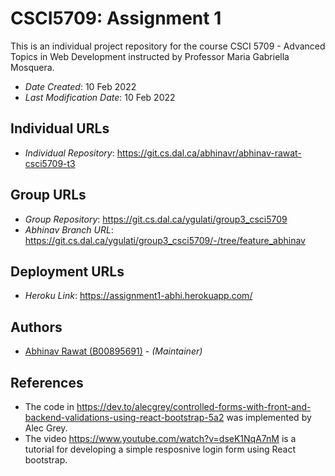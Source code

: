 # CSCI5709: Assignment 1

This is an individual project repository for the course CSCI 5709 - Advanced Topics in Web Development instructed by Professor Maria Gabriella Mosquera.


* *Date Created*: 10 Feb 2022
* *Last Modification Date*: 10 Feb 2022

## Individual URLs
* *Individual Repository*: <https://git.cs.dal.ca/abhinavr/abhinav-rawat-csci5709-t3>

## Group URLs
* *Group Repository*: <https://git.cs.dal.ca/ygulati/group3_csci5709>
* *Abhinav Branch URL*: <https://git.cs.dal.ca/ygulati/group3_csci5709/-/tree/feature_abhinav>

## Deployment URLs
* *Heroku Link*: <https://assignment1-abhi.herokuapp.com/>

## Authors
* [Abhinav Rawat (B00895691)](mailto:abhi@dal.ca) - *(Maintainer)*

## References
* The code in <https://dev.to/alecgrey/controlled-forms-with-front-and-backend-validations-using-react-bootstrap-5a2> was implemented by Alec Grey. 
* The video <https://www.youtube.com/watch?v=dseK1NqA7nM> is a tutorial for developing a simple resposnive login form using React bootstrap.

